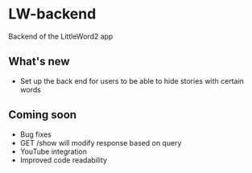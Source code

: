 # LW-backend
Backend of the LittleWord2 app


## What's new
- Set up the back end for users to be able to hide stories with certain words

## Coming soon
- Bug fixes
- GET /show will modify response based on query
- YouTube integration
- Improved code readability